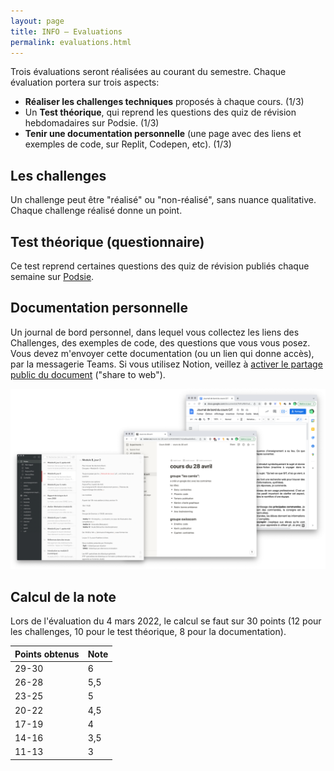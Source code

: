 ```yaml
---
layout: page
title: INFO – Evaluations
permalink: evaluations.html
---
```


Trois évaluations seront réalisées au courant du semestre. Chaque évaluation portera sur trois aspects:

- **Réaliser les challenges techniques** proposés à chaque cours. (1/3)
- Un **Test théorique**, qui reprend les questions des quiz de révision hebdomadaires sur Podsie.  (1/3)
- **Tenir une documentation personnelle** (une page avec des liens et exemples de code, sur Replit, Codepen, etc).  (1/3)

## Les challenges

Un challenge peut être "réalisé" ou "non-réalisé", sans nuance qualitative. Chaque challenge réalisé donne un point.

## Test théorique (questionnaire)

Ce test reprend certaines questions des quiz de révision publiés chaque semaine sur [Podsie](podsie.html).


## Documentation personnelle

Un journal de bord personnel, dans lequel vous collectez les liens des Challenges, des exemples de code, des questions que vous vous posez. Vous devez m'envoyer cette documentation (ou un lien qui donne accès), par la messagerie Teams. Si vous utilisez Notion, veillez à [activer le partage public du document](img/share-notion.gif) ("share to web").

![Outils de prise de note – Bear, Notion, Google Docs](img/outils-prise-de-notes.png)

## Calcul de la note

Lors de l'évaluation du 4 mars 2022, le calcul se faut sur 30 points (12 pour les challenges, 10 pour le test théorique, 8 pour la documentation).

| Points obtenus      | Note |
|:------------------- |:---- |
| 29-30               | 6    |
| 26-28               | 5,5  |
| 23-25               | 5    |
| 20-22               | 4,5  |
| 17-19               | 4    |
| 14-16               | 3,5  |
| 11-13               | 3    |
